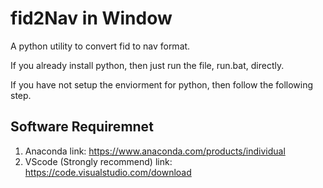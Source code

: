 # fid2Nav in Window

A python utility to convert fid to nav format.

If you already install python, then just run the file, run.bat, directly.

If you have not setup the enviorment for python, then follow the following step.

## Software Requiremnet
1. Anaconda link: https://www.anaconda.com/products/individual
2. VScode (Strongly recommend) link: https://code.visualstudio.com/download